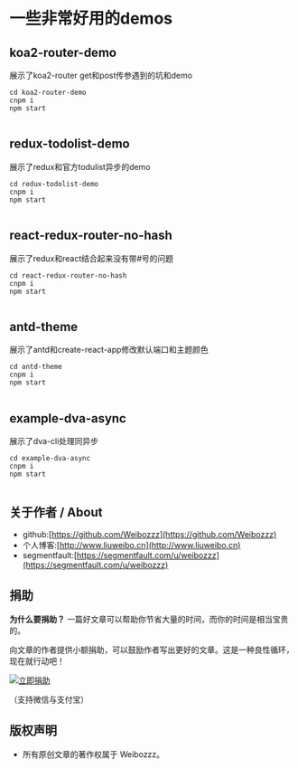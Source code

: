 # 一些非常好用的demos
## koa2-router-demo
展示了koa2-router get和post传参遇到的坑和demo

```
cd koa2-router-demo
cnpm i 
npm start


```
## redux-todolist-demo
展示了redux和官方todulist异步的demo
```
cd redux-todolist-demo
cnpm i 
npm start


```

## react-redux-router-no-hash
展示了redux和react结合起来没有带#号的问题
```
cd react-redux-router-no-hash
cnpm i 
npm start


```
## antd-theme
展示了antd和create-react-app修改默认端口和主题颜色
```
cd antd-theme
cnpm i 
npm start


```
## example-dva-async
展示了dva-cli处理同异步
```
cd example-dva-async
cnpm i 
npm start


```

## 关于作者 / About

- github:[https://github.com/Weibozzz](https://github.com/Weibozzz)
- 个人博客:[http://www.liuweibo.cn](http://www.liuweibo.cn)
- segmentfault:[https://segmentfault.com/u/weibozzz](https://segmentfault.com/u/weibozzz)

## 捐助
**为什么要捐助？**
一篇好文章可以帮助你节省大量的时间，而你的时间是相当宝贵的。

向文章的作者提供小额捐助，可以鼓励作者写出更好的文章。这是一种良性循环，现在就行动吧！

[![立即捐助](https://weibozzz.github.io/assets/pay/pay-btn.png)](https://github.com/Weibozzz/study-demos/issues/1)


（支持微信与支付宝）
## 版权声明
- 所有原创文章的著作权属于 Weibozzz。
